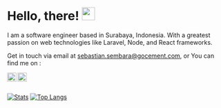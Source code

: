 <!--
**ssembara/ssembara** is a ✨ _special_ ✨ repository because its `README.md` (this file) appears on your GitHub profile.
<img align="center" src="https://github-readme-stats.vercel.app/api/top-langs/?username=ssembara&hide=blade,html&theme=tokyonight" />
-->

# Hello, there! <img src="https://raw.githubusercontent.com/MartinHeinz/MartinHeinz/master/wave.gif" width="30px">

I am a software engineer based in Surabaya, Indonesia. With a greatest passion on web technologies like Laravel, Node, and React frameworks. 

Get in touch via email at sebastian.sembara@gocement.com, or You can find me on : 

<a href="https://twitter.com/baralogi" target="_blank">
  <img align="left" alt="Sembara's Twitter | Twitter" width="21px" src="https://raw.githubusercontent.com/anuraghazra/anuraghazra/master/assets/twitter.svg" />
</a>
<a href="https://discord.gg/kyRgDpw8QF" target="_blank">
  <img align="left" alt="Sembara's Discord" width="21px" src="https://raw.githubusercontent.com/anuraghazra/anuraghazra/master/assets/discord-round.svg" />
</a>


<br />
<br />

[![Stats](https://github-readme-stats.vercel.app/api?username=ssembara&theme=tokyonight&show_icons=true&line_height=27)](https://github.com/ssembara/ssembara)
[![Top Langs](https://github-readme-stats.vercel.app/api/top-langs/?username=ssembara&layout=compact&hide=blade,css,less,html&theme=tokyonight)](https://github.com/ssembara/ssembara)

<!-- Icons -->

[1.2]: https://raw.githubusercontent.com/anuraghazra/anuraghazra/master/assets/twitter.svg

<!-- Links to your social media accounts -->

[1]: https://twitter.com/ssembara99


